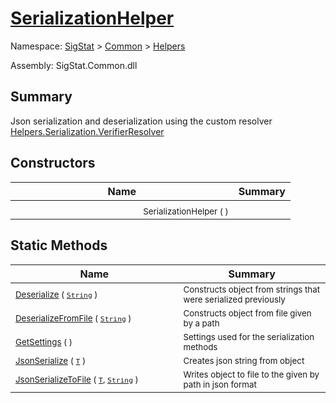 # [SerializationHelper](./SerializationHelper.md)

Namespace: [SigStat]() > [Common](./../README.md) > [Helpers](./README.md)

Assembly: SigStat.Common.dll

## Summary
Json serialization and deserialization using the custom resolver  [Helpers.Serialization.VerifierResolver](https://github.com/hargitomi97/sigstat/blob/master/docs/md/SigStat/Common/Helpers/Serialization/VerifierResolver.md)

## Constructors

| Name | Summary | 
| --- | --- | 
| <img width=200/> <sub>SerializationHelper (  )</sub>| <sub></sub>| <br>


## Static Methods

| Name | Summary | 
| --- | --- | 
| <img width=200/> <sub>[Deserialize](./Methods/SerializationHelper-100664028.md) ( [`String`](https://docs.microsoft.com/en-us/dotnet/api/System.String) )</sub>| <sub>Constructs object from strings that were serialized previously</sub>| <br>
| <img width=200/> <sub>[DeserializeFromFile](./Methods/SerializationHelper-100664029.md) ( [`String`](https://docs.microsoft.com/en-us/dotnet/api/System.String) )</sub>| <sub>Constructs object from file given by a path</sub>| <br>
| <img width=200/> <sub>[GetSettings](./Methods/SerializationHelper-100664027.md) (  )</sub>| <sub>Settings used for the serialization methods</sub>| <br>
| <img width=200/> <sub>[JsonSerialize](./Methods/SerializationHelper-100664031.md) ( [`T`](./SerializationHelper.md) )</sub>| <sub>Creates json string from object</sub>| <br>
| <img width=200/> <sub>[JsonSerializeToFile](./Methods/SerializationHelper-100664030.md) ( [`T`](./SerializationHelper.md), [`String`](https://docs.microsoft.com/en-us/dotnet/api/System.String) )</sub>| <sub>Writes object to file to the given by path in json format</sub>| <br>



